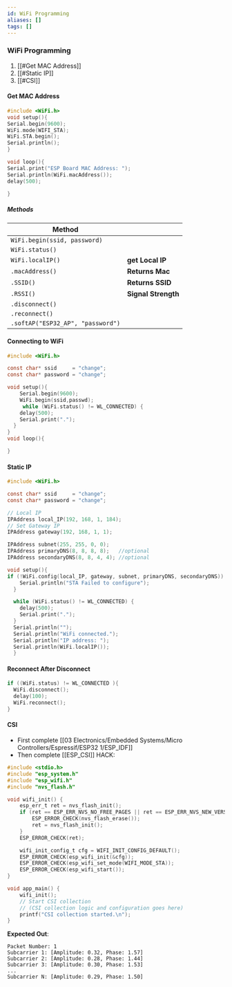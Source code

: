 ```yaml
---
id: WiFi Programming
aliases: []
tags: []
---
```


### WiFi Programming

1. [[#Get MAC Address]]
2. [[#Static IP]]
3. [[#CSI]]
#### Get MAC Address

```c
#include <WiFi.h>
void setup(){
Serial.begin(9600);
WiFi.mode(WIFI_STA);
WiFi.STA.begin();
Serial.println();
}

void loop(){
Serial.print("ESP Board MAC Address: ");
Serial.println(WiFi.macAddress());
delay(500);

}
```

##### Methods

| Method                            |                     |
| --------------------------------- | ------------------- |
| `WiFi.begin(ssid, password)`      |                     |
| `WiFi.status()`                   |                     |
| `WiFi.localIP()`                  | **get Local IP**    |
| `.macAddress()`                   | **Returns Mac**     |
| `.SSID()`                         | **Returns SSID**    |
| `.RSSI()`                         | **Signal Strength** |
| `.disconnect()`                   |                     |
| `.reconnect()`                    |                     |
| `.softAP("ESP32_AP", "password")` |                     |

#### Connecting to WiFi

```c
#include <WiFi.h>

const char* ssid     = "change";
const char* password = "change";

void setup(){
	Serial.begin(9600);
	WiFi.begin(ssid,passwd);
	 while (WiFi.status() != WL_CONNECTED) {
    delay(500);
    Serial.print(".");
  }
}
void loop(){

}

```

#### Static IP

```c
#include <WiFi.h>

const char* ssid     = "change";
const char* password = "change";

// Local IP
IPAddress local_IP(192, 168, 1, 184);
// Set Gateway IP
IPAddress gateway(192, 168, 1, 1);

IPAddress subnet(255, 255, 0, 0);
IPAddress primaryDNS(8, 8, 8, 8);   //optional
IPAddress secondaryDNS(8, 8, 4, 4); //optional

void setup(){
if (!WiFi.config(local_IP, gateway, subnet, primaryDNS, secondaryDNS)) {
    Serial.println("STA Failed to configure");
  }

  while (WiFi.status() != WL_CONNECTED) {
    delay(500);
    Serial.print(".");
  }
  Serial.println("");
  Serial.println("WiFi connected.");
  Serial.println("IP address: ");
  Serial.println(WiFi.localIP());
  }
```

#### Reconnect After Disconnect

```c
if ((WiFi.status) != WL_CONNECTED ){
  WiFi.disconnect();
  delay(100);
  WiFi.reconnect();
}
```


#### CSI
- First complete [[03 Electronics/Embedded Systems/Micro Controllers/Espressif/ESP32 1/ESP_IDF]]
- Then complete [[ESP_CSI]]
HACK: 
```c
#include <stdio.h>
#include "esp_system.h"
#include "esp_wifi.h"
#include "nvs_flash.h"

void wifi_init() {
    esp_err_t ret = nvs_flash_init();
    if (ret == ESP_ERR_NVS_NO_FREE_PAGES || ret == ESP_ERR_NVS_NEW_VERSION_FOUND) {
        ESP_ERROR_CHECK(nvs_flash_erase());
        ret = nvs_flash_init();
    }
    ESP_ERROR_CHECK(ret);

    wifi_init_config_t cfg = WIFI_INIT_CONFIG_DEFAULT();
    ESP_ERROR_CHECK(esp_wifi_init(&cfg));
    ESP_ERROR_CHECK(esp_wifi_set_mode(WIFI_MODE_STA));
    ESP_ERROR_CHECK(esp_wifi_start());
}

void app_main() {
    wifi_init();
    // Start CSI collection
    // (CSI collection logic and configuration goes here)
    printf("CSI collection started.\n");
}

```

**Expected Out**:
```
Packet Number: 1
Subcarrier 1: [Amplitude: 0.32, Phase: 1.57]
Subcarrier 2: [Amplitude: 0.28, Phase: 1.44]
Subcarrier 3: [Amplitude: 0.30, Phase: 1.53]
...
Subcarrier N: [Amplitude: 0.29, Phase: 1.50]
```